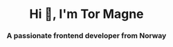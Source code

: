 <h1 align="center">Hi 👋, I'm Tor Magne</h1>
<h3 align="center">A passionate frontend developer from Norway</h3>
